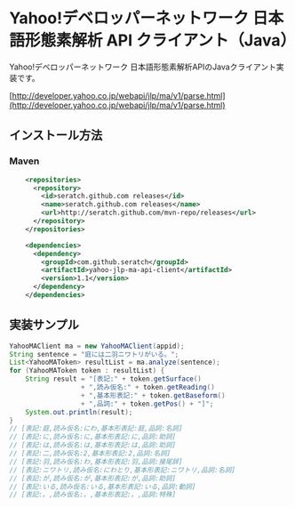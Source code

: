 # Yahoo!デベロッパーネットワーク 日本語形態素解析 API クライアント（Java）

Yahoo!デベロッパーネットワーク 日本語形態素解析APIのJavaクライアント実装です。

  [http://developer.yahoo.co.jp/webapi/jlp/ma/v1/parse.html](http://developer.yahoo.co.jp/webapi/jlp/ma/v1/parse.html)

## インストール方法

### Maven

```xml
    <repositories>
      <repository>
        <id>seratch.github.com releases</id>
        <name>seratch.github.com releases</name>
        <url>http://seratch.github.com/mvn-repo/releases</url>
      </repository>
    </repositories>

    <dependencies>
      <dependency>
        <groupId>com.github.seratch</groupId>
        <artifactId>yahoo-jlp-ma-api-client</artifactId>
        <version>1.1</version>
      </dependency>
    </dependencies>
```

## 実装サンプル

```java
YahooMAClient ma = new YahooMAClient(appid);
String sentence = "庭には二羽ニワトリがいる。";
List<YahooMAToken> resultList = ma.analyze(sentence);
for (YahooMAToken token : resultList) {
    String result = "[表記:" + token.getSurface() 
                  + ",読み仮名:" + token.getReading()
                  + ",基本形表記:" + token.getBaseform() 
                  + ",品詞:" + token.getPos() + "]";
    System.out.println(result);
}
// [表記:庭,読み仮名:にわ,基本形表記:庭,品詞:名詞]
// [表記:に,読み仮名:に,基本形表記:に,品詞:助詞]
// [表記:は,読み仮名:は,基本形表記:は,品詞:助詞]
// [表記:二,読み仮名:2,基本形表記:2,品詞:名詞]
// [表記:羽,読み仮名:わ,基本形表記:羽,品詞:接尾辞]
// [表記:ニワトリ,読み仮名:にわとり,基本形表記:ニワトリ,品詞:名詞]
// [表記:が,読み仮名:が,基本形表記:が,品詞:助詞]
// [表記:いる,読み仮名:いる,基本形表記:いる,品詞:動詞]
// [表記:。,読み仮名:。,基本形表記:。,品詞:特殊]
``` 

